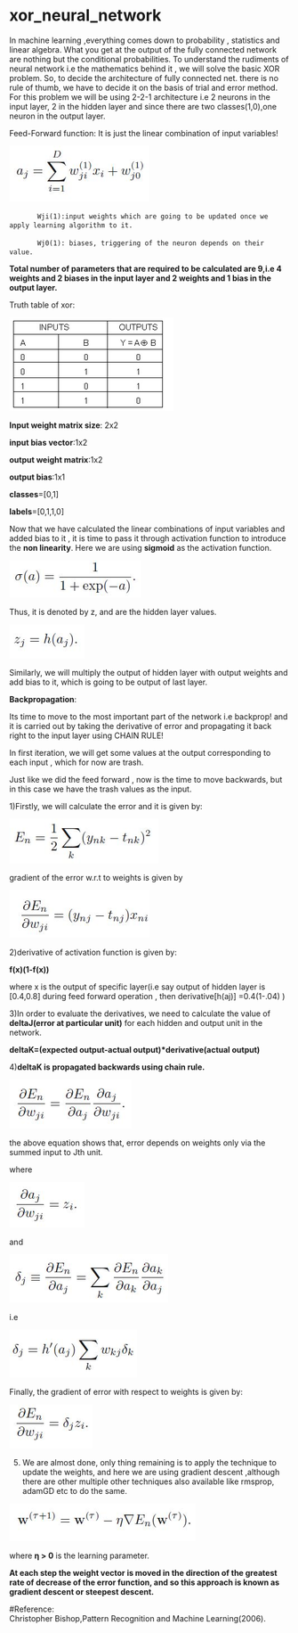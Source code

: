 # xor_neural_network



In machine learning ,everything comes down to probability , statistics  and linear algebra. What you get at the output of the fully connected network are nothing but the conditional probabilities.
To understand the rudiments of neural network i.e the mathematics behind it , we will solve the basic XOR problem. 
So, to decide the architecture of fully connected net. there is no rule of thumb, we have to decide it on the basis of trial  and error method. For this problem we will  be using 2-2-1 architecture i.e 2 neurons in the input layer, 2 in the hidden layer and since there are two classes(1,0),one neuron in the output layer.

Feed-Forward function:
It is just the linear combination of input variables!

![Image of feed](https://github.com/GurudasKarale/ML/blob/master/xor_neural_network/img/feed.JPG)
       
           Wji(1):input weights which are going to be updated once we apply learning algorithm to it.
            
           Wj0(1): biases, triggering of the neuron depends on their value.
__Total number of parameters that are required to be calculated are 9,i.e 4 weights and 2 biases in the input layer and 2 weights and 1 bias in the output layer.__

Truth table of xor:

![Image of feed](https://github.com/GurudasKarale/ML/blob/master/xor_neural_network/img/xor.png)
 
__Input weight matrix size__: 2x2

__input bias vector__:1x2

__output weight matrix__:1x2

__output bias__:1x1

__classes__=[0,1]

__labels__=[0,1,1,0]

Now that we have calculated the linear combinations of input variables and added bias to it , it is time to pass it through activation function to introduce the __non linearity__. Here we are using __sigmoid__ as the activation function.

![Image of feed](https://github.com/GurudasKarale/ML/blob/master/xor_neural_network/img/sigmoid.JPG)

Thus, it is denoted by z, and are the hidden layer values.

![Image of feed](https://github.com/GurudasKarale/ML/blob/master/xor_neural_network/img/z.JPG)
 
Similarly, we will multiply the output of hidden layer  with output weights and add bias to it, which is going to be output of last layer.  

__Backpropagation__:

Its time to move to the most important part of the network i.e backprop! and it is carried out by taking the derivative of error and propagating it back right to the input layer using CHAIN RULE!

In first iteration, we will get some values at the output corresponding to each input , which for now are trash.

Just like we did the feed forward , now is the time to move backwards, but in this case we have the trash values as the input.

1)Firstly, we will calculate the error and it is given by: 

![Image of feed](https://github.com/GurudasKarale/ML/blob/master/xor_neural_network/img/error.JPG)

gradient of the error w.r.t to weights is given  by

![Image of feed](https://github.com/GurudasKarale/ML/blob/master/xor_neural_network/img/errorgradient.JPG)
 
2)derivative of activation function is given by:

__f(x)(1-f(x))__

where x is the output of specific layer(i.e say output of hidden layer is [0.4,0.8] during feed forward operation , then derivative[h(aj)] =0.4(1-.04) )

3)In order to evaluate the derivatives, we need to calculate the value of __deltaJ(error at particular unit)__ for each hidden and output unit in the network.

__deltaK=(expected output-actual output)*derivative(actual output)__

4)__deltaK is propagated backwards using chain rule.__

![Image of feed](https://github.com/GurudasKarale/ML/blob/master/xor_neural_network/img/chain.JPG)
 
the above equation shows that, error depends on weights only via the summed input to Jth unit.

where

![Image of feed](https://github.com/GurudasKarale/ML/blob/master/xor_neural_network/img/daj.JPG)
  
and

![Image of feed](https://github.com/GurudasKarale/ML/blob/master/xor_neural_network/img/chain1.JPG)
 
i.e

![Image of feed](https://github.com/GurudasKarale/ML/blob/master/xor_neural_network/img/deltaJ.JPG)
 
Finally, the gradient of error with respect to weights is given by:

![Image of feed](https://github.com/GurudasKarale/ML/blob/master/xor_neural_network/img/den.JPG)
 
 
5) We are almost done, only thing remaining is to apply the technique to update the weights, and here we are using gradient descent ,although there are other multiple other techniques also available like rmsprop, adamGD etc to do the same.

![Image of gradient](https://github.com/GurudasKarale/ML/blob/master/xor_neural_network/img/gradient.JPG)
 
where __η > 0__ is the learning parameter.

__At each step the weight vector is moved in the direction of the greatest rate of decrease of the error function, and so this approach is known as gradient descent or steepest descent.__

#Reference:  
  Christopher Bishop,Pattern Recognition and Machine Learning(2006).  


